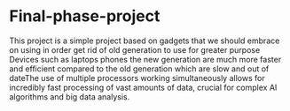 # Final-phase-project
This project is a simple project based on gadgets that we should embrace on using in order get rid of old generation to use for greater purpose 
Devices such as laptops phones the new generation are much more faster and efficient compared to the old generation which are slow and out of dateThe use of multiple processors working simultaneously allows for incredibly fast processing of vast amounts of data, crucial for complex AI algorithms and big data analysis.
